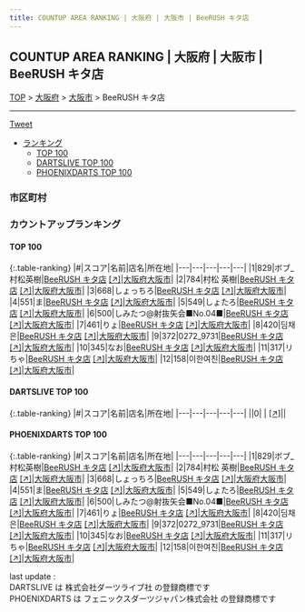 ```yaml
---
title: COUNTUP AREA RANKING | 大阪府 | 大阪市 | BeeRUSH キタ店
---
```

## COUNTUP AREA RANKING | 大阪府 | 大阪市 | BeeRUSH キタ店

[TOP](/darts/rank/) > [大阪府](/darts/rank/大阪府/) > [大阪市](/darts/rank/大阪府/大阪市/) > BeeRUSH キタ店

___

<a href="https://twitter.com/share?ref_src=twsrc%5Etfw" data-text="COUNTUP AREA RANKING | 大阪府大阪市BeeRUSH キタ店" class="twitter-share-button" data-hashtags="DARTSLIVE,PHOENIXDARTS,darts,ダーツ" data-show-count="false">Tweet</a>

* [ランキング](#カウントアップランキング)
    * [TOP 100](#top-100)
    * [DARTSLIVE TOP 100](#dartslive-top-100)
    * [PHOENIXDARTS TOP 100](#phoenixdarts-top-100)

### 市区町村

<ul>

</ul>

### カウントアップランキング

#### TOP 100



{:.table-ranking}
|#|スコア|名前|店名|所在地|
|---|---|---|---|---|
|1|829|<span class="rank-name-pd">ボブ_村松英樹</span>|<a href="/darts/rank/shops/72116.html">BeeRUSH キタ店</a> <a href="https://vs.phoenixdarts.com/jp/shop/shopDetailInfo/s_72116?s_seq=72116">[↗]</a>|<a href="/darts/rank/大阪府/大阪市">大阪府大阪市</a>|
|2|784|<span class="rank-name-pd"><span class="pro-icon-pd"></span>村松 英樹</span>|<a href="/darts/rank/shops/72116.html">BeeRUSH キタ店</a> <a href="https://vs.phoenixdarts.com/jp/shop/shopDetailInfo/s_72116?s_seq=72116">[↗]</a>|<a href="/darts/rank/大阪府/大阪市">大阪府大阪市</a>|
|3|668|<span class="rank-name-pd">しょっちろ</span>|<a href="/darts/rank/shops/72116.html">BeeRUSH キタ店</a> <a href="https://vs.phoenixdarts.com/jp/shop/shopDetailInfo/s_72116?s_seq=72116">[↗]</a>|<a href="/darts/rank/大阪府/大阪市">大阪府大阪市</a>|
|4|551|<span class="rank-name-pd">ま</span>|<a href="/darts/rank/shops/72116.html">BeeRUSH キタ店</a> <a href="https://vs.phoenixdarts.com/jp/shop/shopDetailInfo/s_72116?s_seq=72116">[↗]</a>|<a href="/darts/rank/大阪府/大阪市">大阪府大阪市</a>|
|5|549|<span class="rank-name-pd">しょたろ</span>|<a href="/darts/rank/shops/72116.html">BeeRUSH キタ店</a> <a href="https://vs.phoenixdarts.com/jp/shop/shopDetailInfo/s_72116?s_seq=72116">[↗]</a>|<a href="/darts/rank/大阪府/大阪市">大阪府大阪市</a>|
|6|500|<span class="rank-name-pd">しみたつ@射抜矢会■No.04■</span>|<a href="/darts/rank/shops/72116.html">BeeRUSH キタ店</a> <a href="https://vs.phoenixdarts.com/jp/shop/shopDetailInfo/s_72116?s_seq=72116">[↗]</a>|<a href="/darts/rank/大阪府/大阪市">大阪府大阪市</a>|
|7|461|<span class="rank-name-pd">りょ</span>|<a href="/darts/rank/shops/72116.html">BeeRUSH キタ店</a> <a href="https://vs.phoenixdarts.com/jp/shop/shopDetailInfo/s_72116?s_seq=72116">[↗]</a>|<a href="/darts/rank/大阪府/大阪市">大阪府大阪市</a>|
|8|420|<span class="rank-name-pd">딤채은</span>|<a href="/darts/rank/shops/72116.html">BeeRUSH キタ店</a> <a href="https://vs.phoenixdarts.com/jp/shop/shopDetailInfo/s_72116?s_seq=72116">[↗]</a>|<a href="/darts/rank/大阪府/大阪市">大阪府大阪市</a>|
|9|372|<span class="rank-name-pd">0272_9731</span>|<a href="/darts/rank/shops/72116.html">BeeRUSH キタ店</a> <a href="https://vs.phoenixdarts.com/jp/shop/shopDetailInfo/s_72116?s_seq=72116">[↗]</a>|<a href="/darts/rank/大阪府/大阪市">大阪府大阪市</a>|
|10|345|<span class="rank-name-pd">なお</span>|<a href="/darts/rank/shops/72116.html">BeeRUSH キタ店</a> <a href="https://vs.phoenixdarts.com/jp/shop/shopDetailInfo/s_72116?s_seq=72116">[↗]</a>|<a href="/darts/rank/大阪府/大阪市">大阪府大阪市</a>|
|11|317|<span class="rank-name-pd">リちゃ</span>|<a href="/darts/rank/shops/72116.html">BeeRUSH キタ店</a> <a href="https://vs.phoenixdarts.com/jp/shop/shopDetailInfo/s_72116?s_seq=72116">[↗]</a>|<a href="/darts/rank/大阪府/大阪市">大阪府大阪市</a>|
|12|158|<span class="rank-name-pd">이한여친</span>|<a href="/darts/rank/shops/72116.html">BeeRUSH キタ店</a> <a href="https://vs.phoenixdarts.com/jp/shop/shopDetailInfo/s_72116?s_seq=72116">[↗]</a>|<a href="/darts/rank/大阪府/大阪市">大阪府大阪市</a>|


#### DARTSLIVE TOP 100



{:.table-ranking}
|#|スコア|名前|店名|所在地|
|---|---|---|---|---|
||0|<span class="rank-name-dl"> </span>|<a href="/darts/rank/shops/.html"></a> <a href="">[↗]</a>|<a href="/darts/rank//"></a>|


#### PHOENIXDARTS TOP 100



{:.table-ranking}
|#|スコア|名前|店名|所在地|
|---|---|---|---|---|
|1|829|<span class="rank-name-pd">ボブ_村松英樹</span>|<a href="/darts/rank/shops/72116.html">BeeRUSH キタ店</a> <a href="https://vs.phoenixdarts.com/jp/shop/shopDetailInfo/s_72116?s_seq=72116">[↗]</a>|<a href="/darts/rank/大阪府/大阪市">大阪府大阪市</a>|
|2|784|<span class="rank-name-pd"><span class="pro-icon-pd"></span>村松 英樹</span>|<a href="/darts/rank/shops/72116.html">BeeRUSH キタ店</a> <a href="https://vs.phoenixdarts.com/jp/shop/shopDetailInfo/s_72116?s_seq=72116">[↗]</a>|<a href="/darts/rank/大阪府/大阪市">大阪府大阪市</a>|
|3|668|<span class="rank-name-pd">しょっちろ</span>|<a href="/darts/rank/shops/72116.html">BeeRUSH キタ店</a> <a href="https://vs.phoenixdarts.com/jp/shop/shopDetailInfo/s_72116?s_seq=72116">[↗]</a>|<a href="/darts/rank/大阪府/大阪市">大阪府大阪市</a>|
|4|551|<span class="rank-name-pd">ま</span>|<a href="/darts/rank/shops/72116.html">BeeRUSH キタ店</a> <a href="https://vs.phoenixdarts.com/jp/shop/shopDetailInfo/s_72116?s_seq=72116">[↗]</a>|<a href="/darts/rank/大阪府/大阪市">大阪府大阪市</a>|
|5|549|<span class="rank-name-pd">しょたろ</span>|<a href="/darts/rank/shops/72116.html">BeeRUSH キタ店</a> <a href="https://vs.phoenixdarts.com/jp/shop/shopDetailInfo/s_72116?s_seq=72116">[↗]</a>|<a href="/darts/rank/大阪府/大阪市">大阪府大阪市</a>|
|6|500|<span class="rank-name-pd">しみたつ@射抜矢会■No.04■</span>|<a href="/darts/rank/shops/72116.html">BeeRUSH キタ店</a> <a href="https://vs.phoenixdarts.com/jp/shop/shopDetailInfo/s_72116?s_seq=72116">[↗]</a>|<a href="/darts/rank/大阪府/大阪市">大阪府大阪市</a>|
|7|461|<span class="rank-name-pd">りょ</span>|<a href="/darts/rank/shops/72116.html">BeeRUSH キタ店</a> <a href="https://vs.phoenixdarts.com/jp/shop/shopDetailInfo/s_72116?s_seq=72116">[↗]</a>|<a href="/darts/rank/大阪府/大阪市">大阪府大阪市</a>|
|8|420|<span class="rank-name-pd">딤채은</span>|<a href="/darts/rank/shops/72116.html">BeeRUSH キタ店</a> <a href="https://vs.phoenixdarts.com/jp/shop/shopDetailInfo/s_72116?s_seq=72116">[↗]</a>|<a href="/darts/rank/大阪府/大阪市">大阪府大阪市</a>|
|9|372|<span class="rank-name-pd">0272_9731</span>|<a href="/darts/rank/shops/72116.html">BeeRUSH キタ店</a> <a href="https://vs.phoenixdarts.com/jp/shop/shopDetailInfo/s_72116?s_seq=72116">[↗]</a>|<a href="/darts/rank/大阪府/大阪市">大阪府大阪市</a>|
|10|345|<span class="rank-name-pd">なお</span>|<a href="/darts/rank/shops/72116.html">BeeRUSH キタ店</a> <a href="https://vs.phoenixdarts.com/jp/shop/shopDetailInfo/s_72116?s_seq=72116">[↗]</a>|<a href="/darts/rank/大阪府/大阪市">大阪府大阪市</a>|
|11|317|<span class="rank-name-pd">リちゃ</span>|<a href="/darts/rank/shops/72116.html">BeeRUSH キタ店</a> <a href="https://vs.phoenixdarts.com/jp/shop/shopDetailInfo/s_72116?s_seq=72116">[↗]</a>|<a href="/darts/rank/大阪府/大阪市">大阪府大阪市</a>|
|12|158|<span class="rank-name-pd">이한여친</span>|<a href="/darts/rank/shops/72116.html">BeeRUSH キタ店</a> <a href="https://vs.phoenixdarts.com/jp/shop/shopDetailInfo/s_72116?s_seq=72116">[↗]</a>|<a href="/darts/rank/大阪府/大阪市">大阪府大阪市</a>|


<div class="footer border-top border-gray-light mt-5 pt-3 text-right text-gray">
    last update : <span style="font-weight: italic" id="foot_last_modified"></span><br />
    DARTSLIVE は 株式会社ダーツライブ社 の登録商標です<br />
    PHOENIXDARTS は フェニックスダーツジャパン株式会社 の登録商標です<br />
</div>

<script src="https://cdnjs.cloudflare.com/ajax/libs/jquery.tablesorter/2.31.3/js/jquery.tablesorter.min.js" integrity="sha512-qzgd5cYSZcosqpzpn7zF2ZId8f/8CHmFKZ8j7mU4OUXTNRd5g+ZHBPsgKEwoqxCtdQvExE5LprwwPAgoicguNg==" crossorigin="anonymous" referrerpolicy="no-referrer"></script>
<link rel="stylesheet" href="https://cdnjs.cloudflare.com/ajax/libs/jquery.tablesorter/2.31.3/css/theme.default.min.css" integrity="sha512-wghhOJkjQX0Lh3NSWvNKeZ0ZpNn+SPVXX1Qyc9OCaogADktxrBiBdKGDoqVUOyhStvMBmJQ8ZdMHiR3wuEq8+w==" crossorigin="anonymous" referrerpolicy="no-referrer" />
<script>
$(function() {
    $(".table-ranking").tablesorter({sortList:[[0, 0]]});
    $("#foot_last_modified").text(formatDate(new Date(document.lastModified), 'yyyy-MM-dd HH:mm:ss'));
});
</script>

<script async src="https://platform.twitter.com/widgets.js" charset="utf-8"></script>